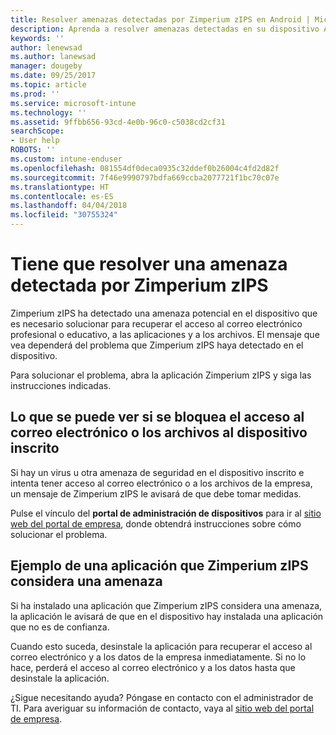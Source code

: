 ```yaml
---
title: Resolver amenazas detectadas por Zimperium zIPS en Android | Microsoft Docs
description: Aprenda a resolver amenazas detectadas en su dispositivo Android.
keywords: ''
author: lenewsad
ms.author: lanewsad
manager: dougeby
ms.date: 09/25/2017
ms.topic: article
ms.prod: ''
ms.service: microsoft-intune
ms.technology: ''
ms.assetid: 9ffbb656-93cd-4e0b-96c0-c5038cd2cf31
searchScope:
- User help
ROBOTS: ''
ms.custom: intune-enduser
ms.openlocfilehash: 081554df0deca0935c32ddef0b26004c4fd2d82f
ms.sourcegitcommit: 7f46e9990797bdfa669ccba2077721f1bc70c07e
ms.translationtype: HT
ms.contentlocale: es-ES
ms.lasthandoff: 04/04/2018
ms.locfileid: "30755324"
---
```

# <a name="you-need-to-resolve-a-threat-found-by-zimperium-zips"></a>Tiene que resolver una amenaza detectada por Zimperium zIPS

Zimperium zIPS ha detectado una amenaza potencial en el dispositivo que es necesario solucionar para recuperar el acceso al correo electrónico profesional o educativo, a las aplicaciones y a los archivos. El mensaje que vea dependerá del problema que Zimperium zIPS haya detectado en el dispositivo.

Para solucionar el problema, abra la aplicación Zimperium zIPS y siga las instrucciones indicadas.

## <a name="what-you-might-see-if-your-enrolled-device-is-blocked-from-accessing-email-or-files"></a>Lo que se puede ver si se bloquea el acceso al correo electrónico o los archivos al dispositivo inscrito

Si hay un virus u otra amenaza de seguridad en el dispositivo inscrito e intenta tener acceso al correo electrónico o a los archivos de la empresa, un mensaje de Zimperium zIPS le avisará de que debe tomar medidas.

Pulse el vínculo del **portal de administración de dispositivos** para ir al [sitio web del portal de empresa](https://portal.manage.microsoft.com#HelpDeskDialog), donde obtendrá instrucciones sobre cómo solucionar el problema.

## <a name="example-of-an-app-that-zimperium-zips-sees-as-a-threat"></a>Ejemplo de una aplicación que Zimperium zIPS considera una amenaza

Si ha instalado una aplicación que Zimperium zIPS considera una amenaza, la aplicación le avisará de que en el dispositivo hay instalada una aplicación que no es de confianza.

Cuando esto suceda, desinstale la aplicación para recuperar el acceso al correo electrónico y a los datos de la empresa inmediatamente. Si no lo hace, perderá el acceso al correo electrónico y a los datos hasta que desinstale la aplicación.

¿Sigue necesitando ayuda? Póngase en contacto con el administrador de TI. Para averiguar su información de contacto, vaya al [sitio web del portal de empresa](https://portal.manage.microsoft.com#HelpDeskDialog).
